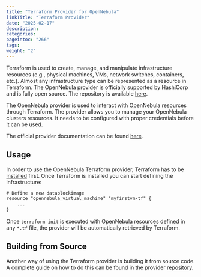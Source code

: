```yaml
---
title: "Terraform Provider for OpenNebula"
linkTitle: "Terraform Provider"
date: "2025-02-17"
description:
categories:
pageintoc: "266"
tags:
weight: "2"
---
```


<a id="terraform"></a>

<!--# Terraform OpenNebula Provider -->

Terraform is used to create, manage, and manipulate infrastructure resources (e.g., physical machines, VMs, network switches, containers, etc.). Almost any infrastructure type can be represented as a resource in Terraform. The OpenNebula provider is officially supported by HashiCorp and is fully open source. The repository is available [here](https://github.com/OpenNebula/terraform-provider-opennebula).

The OpenNebula provider is used to interact with OpenNebula resources through Terraform. The provider allows you to manage your OpenNebula clusters resources. It needs to be configured with proper credentials before it can be used.

The official provider documentation can be found [here](https://www.terraform.io/docs/providers/opennebula/index.html).

## Usage

In order to use the OpenNebula Terraform provider, Terraform has to be [installed](https://learn.hashicorp.com/terraform/getting-started/install.html) first. Once Terraform is installed you can start defining the infrastructure:

```default
# Define a new datablockimage
resource "opennebula_virtual_machine" "myfirstvm-tf" {
    ...
}
```

Once `terraform init` is executed with OpenNebula resources defined in any `*.tf` file, the provider will be automatically retrieved by Terraform.

## Building from Source

Another way of using the Terraform provider is building it from source code. A complete guide on how to do this can be found in the provider [repository](https://github.com/OpenNebula/terraform-provider-opennebula#from-source).
